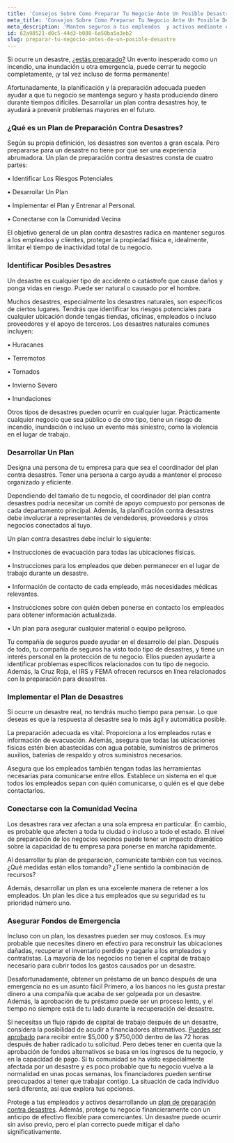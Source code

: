 ```yaml
---
title: 'Consejos Sobre Como Preparar Tu Negocio Ante Un Posible Desastre'
meta_title: 'Consejos Sobre Como Preparar Tu Negocio Ante Un Posible Desastre'
meta_description: 'Manten seguros a tus empleados  y activos mediante el desarrollo de un plan de preparación contra desastres para tu negocio, que incluya capital de trabajo proveniente de un anticipo en efectivo para comerciantes.'
id: 62a98521-d0c5-44d3-b088-6a50ba5a3eb2
slug: preparar-tu-negocio-antes-de-un-posible-desastre
---
```

Si ocurre un desastre, [¿estás preparado?](https://www.oneparkfinancial.com/es/articulos/como-asegurar-financiacion-para-cubrir-emergencias-comerciales) Un evento inesperado como un incendio, una inundación u otra emergencia, puede cerrar tu negocio completamente, ¡y tal vez incluso de forma permanente! 

Afortunadamente, la planificación y la preparación adecuada pueden ayudar a que tu negocio se mantenga seguro y hasta produciendo dinero durante tiempos difíciles. Desarrollar un plan contra desastres hoy, te ayudará a prevenir problemas mayores en el futuro.   

### ¿Qué es un Plan de Preparación Contra Desastres?

Según su propia definición, los desastres son eventos a gran escala. Pero prepararse para un desastre no tiene por qué ser una experiencia abrumadora. Un plan de preparación contra desastres consta de cuatro partes:

•	Identificar  Los Riesgos Potenciales

•	Desarrollar Un Plan

•	Implementar el Plan y Entrenar  al Personal.

•	Conectarse con la Comunidad Vecina

El objetivo general de un plan contra desastres radica en mantener seguros a los empleados y clientes, proteger la propiedad física  e, idealmente, limitar el tiempo de inactividad total de tu negocio.  

### Identificar Posibles Desastres

Un desastre es cualquier tipo de accidente o catástrofe que cause daños y ponga vidas en riesgo. Puede ser natural o causado por el hombre. 

Muchos desastres, especialmente los desastres naturales, son específicos de ciertos lugares. Tendrás que identificar los riesgos potenciales para cualquier ubicación donde tengas  tiendas, oficinas, empleados  o incluso proveedores y el apoyo de terceros. Los desastres naturales comunes incluyen:

•	Huracanes

•	Terremotos

•	Tornados

•	Invierno Severo

•	Inundaciones

Otros tipos de desastres pueden ocurrir en cualquier lugar. Prácticamente cualquier negocio que sea público o de otro tipo, tiene un riesgo de incendio, inundación o incluso un evento más siniestro, como la violencia en el lugar de trabajo. 

### Desarrollar Un Plan

Designa una persona de tu empresa para que sea el coordinador del plan contra desastres. Tener una persona a cargo ayuda a mantener el proceso organizado y eficiente.

Dependiendo del tamaño de tu negocio, el coordinador del plan contra desastres podría necesitar un comité de apoyo compuesto por personas de cada departamento principal. Además, la planificación contra desastres debe involucrar a representantes de vendedores, proveedores y otros negocios conectados al tuyo. 

Un plan contra desastres debe incluir lo siguiente:

•	Instrucciones de evacuación para todas las ubicaciones físicas.

•	Instrucciones para los empleados que deben permanecer en el lugar de trabajo durante un desastre.

•	Información de contacto de cada empleado, más necesidades médicas relevantes.

•	Instrucciones sobre con quién deben ponerse en contacto los empleados para obtener información actualizada.

•	Un plan para asegurar cualquier material o equipo peligroso.

Tu compañía de seguros puede ayudar en el desarrollo del plan. Después de todo, tu compañía de seguros ha visto todo tipo de desastres, y tiene un interés personal en la protección de tu negocio. Ellos pueden ayudarte a identificar problemas específicos relacionados con tu tipo de negocio. Además, la Cruz Roja, el IRS y FEMA ofrecen recursos en línea relacionados con la preparación para desastres. 

### Implementar el Plan de Desastres

Si ocurre un desastre real, no tendrás mucho tiempo para pensar. Lo que deseas es que la respuesta al desastre sea lo más ágil y automática posible.

La preparación adecuada es vital. Proporciona a los empleados rutas e información de evacuación. Además, asegura que todas las ubicaciones físicas estén bien abastecidas con agua potable, suministros de primeros auxilios, baterías de respaldo y otros suministros necesarios.

Asegura que los empleados también tengan todas las herramientas necesarias para comunicarse entre ellos. Establece un sistema en el que todos los empleados sepan con quién comunicarse, o quién es el que debe contactarlos.   

### Conectarse con la Comunidad Vecina

Los desastres rara vez afectan a una sola empresa en particular. En cambio, es probable que afecten a toda tu ciudad o incluso a todo el estado. El nivel de preparación de los negocios vecinos puede tener un impacto dramático sobre la capacidad de tu empresa para ponerse en marcha rápidamente.

Al desarrollar tu plan de preparación, comunícate también con tus vecinos. ¿Qué medidas están ellos tomando? ¿Tiene sentido la combinación de recursos? 

Además, desarrollar un plan es una excelente manera de retener a los empleados. Un plan les dice a tus empleados que su seguridad es tu prioridad número uno. 

### Asegurar Fondos de Emergencia

Incluso con un plan, los desastres pueden ser muy costosos. Es muy probable que necesites dinero en efectivo para reconstruir las ubicaciones dañadas, recuperar el inventario perdido y pagarle a los empleados y contratistas. La mayoría de los negocios no tienen el capital de trabajo necesario para cubrir todos los gastos causados por un desastre. 

Desafortunadamente, obtener un préstamo de un banco después de una emergencia no es un asunto fácil Primero, a los bancos no les gusta prestar dinero a una compañía que acaba de ser golpeada por un desastre.
Además, la aprobación de tu préstamo puede ser un proceso lento, y el tiempo no siempre está de tu lado durante la recuperación del desastre.

Si necesitas un flujo rápido de capital de trabajo después de un desastre, considera la posibilidad de acudir a financiadores alternativos. [Puedes ser aprobado](https://www.oneparkfinancial.com/es/como-trabaja) para recibir entre $5,000 y $750,000 dentro de las 72 horas después de haber radicado  tu solicitud. Pero debes tener en cuenta que la aprobación de fondos alternativos se basa en los ingresos de tu negocio, y en la capacidad de pago. Si tu comunidad se ha visto especialmente afectada por un desastre y es poco probable que tu negocio vuelva a la normalidad en unas pocas semanas, los financiadores pueden sentirse preocupados al tener que trabajar contigo. La situación de cada individuo será diferente, así que explora tus opciones. 

Protege a tus empleados y activos desarrollando un [plan de preparación contra desastres](https://www.oneparkfinancial.com/es/preaprob). Además, protege tu negocio financieramente con un anticipo de efectivo flexible para comerciantes. Un desastre puede ocurrir sin aviso previo, pero el plan correcto puede mitigar el daño significativamente.